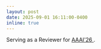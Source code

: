 ```yaml
---
layout: post
date: 2025-09-01 16:11:00-0400
inline: true
---
```


Serving as a Reviewer for <a href="https://aaai.org/conference/aaai/aaai-26/"> AAAI'26 </a>.